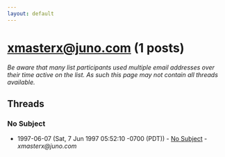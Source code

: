 ```yaml
---
layout: default
---
```


# xmasterx@juno.com (1 posts)

_Be aware that many list participants used multiple email addresses over their time active on the list. As such this page may not contain all threads available._

## Threads

### No Subject
+ 1997-06-07 (Sat, 7 Jun 1997 05:52:10 -0700 (PDT)) - [No Subject](/archive/1997/06/d051a87047c7e88414e77a458f13ec2c7f594ca79cb36d095c9ce9c999a49ff1) - _xmasterx@juno.com_

